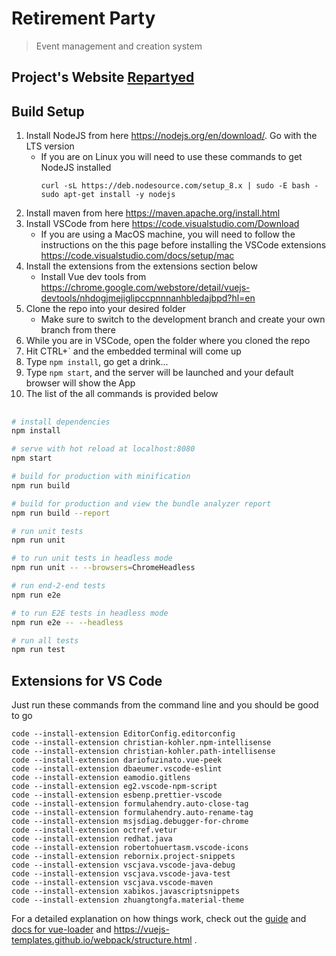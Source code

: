 # Retirement Party

> Event management and creation system

## Project's Website [Repartyed](http://cmpt371g4.usask.ca:8090)

## Build Setup

1. Install NodeJS from here https://nodejs.org/en/download/. Go with the LTS version
   * If you are on Linux you will need to use these commands to get NodeJS installed
      ```
      curl -sL https://deb.nodesource.com/setup_8.x | sudo -E bash -
      sudo apt-get install -y nodejs
      ```
2. Install maven from here https://maven.apache.org/install.html
3. Install VSCode from here https://code.visualstudio.com/Download
   * If you are using a MacOS machine, you will need to follow the instructions on the this page before installing the VSCode extensions
   https://code.visualstudio.com/docs/setup/mac
4. Install the extensions from the extensions section below
   * Install Vue dev tools from
   https://chrome.google.com/webstore/detail/vuejs-devtools/nhdogjmejiglipccpnnnanhbledajbpd?hl=en
5. Clone the repo into your desired folder
   * Make sure to switch to the development branch and create your own branch from there
6. While you are in VSCode, open the folder where you cloned the repo
7. Hit CTRL+\` and the embedded terminal will come up
8. Type `npm install`, go get a drink...
9. Type `npm start`, and the server will be launched and your default browser will show the App
10. The list of the all commands is provided below

##

``` bash
# install dependencies
npm install

# serve with hot reload at localhost:8080
npm start

# build for production with minification
npm run build

# build for production and view the bundle analyzer report
npm run build --report

# run unit tests
npm run unit

# to run unit tests in headless mode
npm run unit -- --browsers=ChromeHeadless

# run end-2-end tests
npm run e2e

# to run E2E tests in headless mode
npm run e2e -- --headless

# run all tests
npm run test
```

## Extensions for VS Code
Just run these commands from the command line and you should be good to go
```
code --install-extension EditorConfig.editorconfig
code --install-extension christian-kohler.npm-intellisense
code --install-extension christian-kohler.path-intellisense
code --install-extension dariofuzinato.vue-peek
code --install-extension dbaeumer.vscode-eslint
code --install-extension eamodio.gitlens
code --install-extension eg2.vscode-npm-script
code --install-extension esbenp.prettier-vscode
code --install-extension formulahendry.auto-close-tag
code --install-extension formulahendry.auto-rename-tag
code --install-extension msjsdiag.debugger-for-chrome
code --install-extension octref.vetur
code --install-extension redhat.java
code --install-extension robertohuertasm.vscode-icons
code --install-extension rebornix.project-snippets
code --install-extension vscjava.vscode-java-debug
code --install-extension vscjava.vscode-java-test
code --install-extension vscjava.vscode-maven
code --install-extension xabikos.javascriptsnippets
code --install-extension zhuangtongfa.material-theme
```
For a detailed explanation on how things work, check out the [guide](http://vuejs-templates.github.io/webpack/) and [docs for vue-loader](http://vuejs.github.io/vue-loader) and https://vuejs-templates.github.io/webpack/structure.html .
